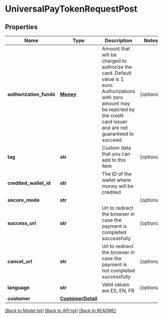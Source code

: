 # UniversalPayTokenRequestPost

## Properties
Name | Type | Description | Notes
------------ | ------------- | ------------- | -------------
**authorization_funds** | [**Money**](Money.md) | Amount that will be charged to authorize the card. Default value is 1 euro. Authorizations with zero amount may be rejected by the credit card issuer and are not guaranteed to succeed. | [optional] 
**tag** | **str** | Custom data that you can add to this item | [optional] 
**credited_wallet_id** | **str** | The ID of the wallet where money will be credited | 
**secure_mode** | **str** |  | [optional] 
**success_url** | **str** | Url to redirect the browser in case the payment is completed successfully | [optional] 
**cancel_url** | **str** | Url to redirect the browser in case the payment is not completed successfully | [optional] 
**language** | **str** | Valid values are ES, EN, FR | [optional] 
**customer** | [**CustomerDetail**](CustomerDetail.md) |  | 

[[Back to Model list]](../README.md#documentation-for-models) [[Back to API list]](../README.md#documentation-for-api-endpoints) [[Back to README]](../README.md)


